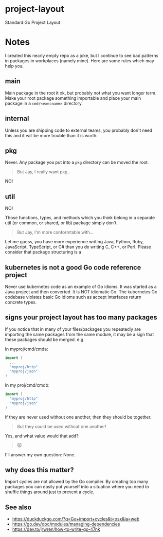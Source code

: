 # project-layout
Standard Go Project Layout

# Notes

I created this nearly empty repo as a joke, but I continue to see bad patterns in packages in workplaces (namely mine).
Here are some rules which may help you.

## main

Main package in the root it ok, but probably not what you want longer term. Make your root package something importable and place your main package in a `cmd/<execname>` directory.

## internal

Unless you are shipping code to external teams, you probably don't need this and it will be more trouble than it is worth.

## pkg

Never. Any package you put into a `pkg` directory can be moved the root.

> But Jay, I really want pkg..

NO!

## util

NO!

Those functions, types, and methods which you think belong in a separate util (or common, or shared, or lib) package simply don't.

> But Jay, I'm more conformtable with...

Let me guess, you have more experience writing Java, Python, Ruby, JavaScript, TypeScript, or C# than you do writing C, C++, or Perl.
Please consider that package structuring is a 

## kubernetes is not a good Go code reference project

Never use kubernetes code as an example of Go idioms.
It was started as a Java project and then converted.
It is NOT idiomatic Go. 
The kubernetes Go codebase violates basic Go idioms such as accept interfaces return concrete types.

## signs your project layout has too many packages

If you notice that in many of your files/packages you repeatedly are importing the same packages from the same module, it may be a sign that these packages should be merged. e.g.

In myproj/cmd/cmda:
```go
import (
  ...
  "myproj/http"
  "myproj/json"
)
```

In my proj/cmd/cmdb:
```go
import (
  "myproj/http"
  "myproj/json"
)
```

If they are never used without one another, then they should be together.

> But they could be used without one another!

Yes, and what value would that add?

> 😾

I'll answer my own question: None.


## why does this matter?

Import cycles are not allowed by the Go compiler.
By creating too many packages you can easily put yourself into a situation where you need to shuffle things around just to prevent a cycle.

## See also

* https://duckduckgo.com/?q=Go+import+cycles&t=osx&ia=web
* https://go.dev/doc/modules/managing-dependencies
* https://dev.to/jrwren/how-to-write-go-47nk

